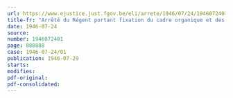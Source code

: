 ```yaml
---
url: https://www.ejustice.just.fgov.be/eli/arrete/1946/07/24/1946072401/justel
title-fr: "Arrêté du Régent portant fixation du cadre organique et des barèmes du personnel du Ministère de l'Intérieur"
date: 1946-07-24
source:
number: 1946072401
page: 888888
case: 1946-07-24/01
publication: 1946-07-29
starts:
modifies:
pdf-original:
pdf-consolidated:
---
```


